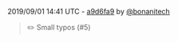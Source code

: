 2019/09/01 14:41 UTC - [a9d6fa9](https://github.com/hassio-addons/addon-wireguard/commit/a9d6fa92902a3485240be281c0061c0b4b6e343a) by [@bonanitech](https://github.com/bonanitech)
> :pencil2: Small typos (#5) 

